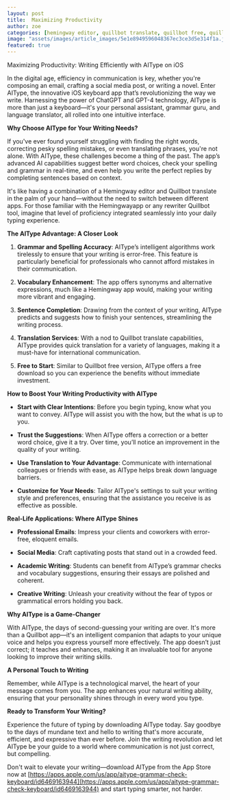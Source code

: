 ```yaml
---
layout: post
title:  Maximizing Productivity
author: zoe
categories: [hemingway editor, quillbot translate, quillbot free, quillbot app, hemingwayapp, hemingway app, rewriter quillbot]
image: "assets/images/article_images/5e1e8949596048367ec3ce3d5e314f1a.jpg"
featured: true
---
```


Maximizing Productivity: Writing Efficiently with AIType on iOS

In the digital age, efficiency in communication is key, whether you're composing an email, crafting a social media post, or writing a novel. Enter AIType, the innovative iOS keyboard app that’s revolutionizing the way we write. Harnessing the power of ChatGPT and GPT-4 technology, AIType is more than just a keyboard—it's your personal assistant, grammar guru, and language translator, all rolled into one intuitive interface.

**Why Choose AIType for Your Writing Needs?**

If you've ever found yourself struggling with finding the right words, correcting pesky spelling mistakes, or even translating phrases, you're not alone. With AIType, these challenges become a thing of the past. The app’s advanced AI capabilities suggest better word choices, check your spelling and grammar in real-time, and even help you write the perfect replies by completing sentences based on context. 

It's like having a combination of a Hemingway editor and Quillbot translate in the palm of your hand—without the need to switch between different apps. For those familiar with the Hemingwayapp or any rewriter Quillbot tool, imagine that level of proficiency integrated seamlessly into your daily typing experience.

**The AIType Advantage: A Closer Look**

1. **Grammar and Spelling Accuracy**: AIType’s intelligent algorithms work tirelessly to ensure that your writing is error-free. This feature is particularly beneficial for professionals who cannot afford mistakes in their communication.

2. **Vocabulary Enhancement**: The app offers synonyms and alternative expressions, much like a Hemingway app would, making your writing more vibrant and engaging.

3. **Sentence Completion**: Drawing from the context of your writing, AIType predicts and suggests how to finish your sentences, streamlining the writing process.

4. **Translation Services**: With a nod to Quillbot translate capabilities, AIType provides quick translation for a variety of languages, making it a must-have for international communication.

5. **Free to Start**: Similar to Quillbot free version, AIType offers a free download so you can experience the benefits without immediate investment.

**How to Boost Your Writing Productivity with AIType**

- **Start with Clear Intentions**: Before you begin typing, know what you want to convey. AIType will assist you with the how, but the what is up to you.

- **Trust the Suggestions**: When AIType offers a correction or a better word choice, give it a try. Over time, you’ll notice an improvement in the quality of your writing.

- **Use Translation to Your Advantage**: Communicate with international colleagues or friends with ease, as AIType helps break down language barriers.

- **Customize for Your Needs**: Tailor AIType's settings to suit your writing style and preferences, ensuring that the assistance you receive is as effective as possible.

**Real-Life Applications: Where AIType Shines**

- **Professional Emails**: Impress your clients and coworkers with error-free, eloquent emails.

- **Social Media**: Craft captivating posts that stand out in a crowded feed.

- **Academic Writing**: Students can benefit from AIType’s grammar checks and vocabulary suggestions, ensuring their essays are polished and coherent.

- **Creative Writing**: Unleash your creativity without the fear of typos or grammatical errors holding you back.

**Why AIType is a Game-Changer**

With AIType, the days of second-guessing your writing are over. It's more than a Quillbot app—it's an intelligent companion that adapts to your unique voice and helps you express yourself more effectively. The app doesn’t just correct; it teaches and enhances, making it an invaluable tool for anyone looking to improve their writing skills.

**A Personal Touch to Writing**

Remember, while AIType is a technological marvel, the heart of your message comes from you. The app enhances your natural writing ability, ensuring that your personality shines through in every word you type.

**Ready to Transform Your Writing?**

Experience the future of typing by downloading AIType today. Say goodbye to the days of mundane text and hello to writing that's more accurate, efficient, and expressive than ever before. Join the writing revolution and let AIType be your guide to a world where communication is not just correct, but compelling.

Don't wait to elevate your writing—download AIType from the App Store now at [https://apps.apple.com/us/app/aitype-grammar-check-keyboard/id6469163944](https://apps.apple.com/us/app/aitype-grammar-check-keyboard/id6469163944) and start typing smarter, not harder.
